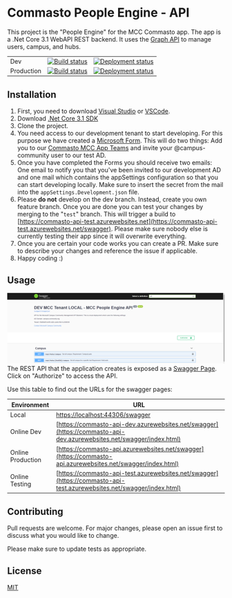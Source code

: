 # Commasto People Engine - API

This project is the "People Engine" for the MCC Commasto app. The app is a .Net Core 3.1 WebAPI REST backend. It uses the [Graph API](https://developer.microsoft.com/de-de/graph/) to manage users, campus, and hubs.

|            |   |   |
|------------|---|---|
| Dev        | [![Build status](https://dev.azure.com/campusCommunity/commasto/_apis/build/status/commasto-api-dev%20-%20CI)](https://dev.azure.com/campusCommunity/commasto/_build/latest?definitionId=1) | [![Deployment status](https://vsrm.dev.azure.com/campusCommunity/_apis/public/Release/badge/6cdf692a-30de-480f-9c2e-67925a7d66b3/1/1)](https://vsrm.dev.azure.com/campusCommunity/_apis/public/Release/badge/6cdf692a-30de-480f-9c2e-67925a7d66b3/1/1)  |
| Production | [![Build status](https://dev.azure.com/campusCommunity/commasto/_apis/build/status/commasto-api%20-%201%20-%20CI)](https://dev.azure.com/campusCommunity/commasto/_build/latest?definitionId=2) | [![Deployment status](https://vsrm.dev.azure.com/campusCommunity/_apis/public/Release/badge/6cdf692a-30de-480f-9c2e-67925a7d66b3/2/2)](https://vsrm.dev.azure.com/campusCommunity/_apis/public/Release/badge/6cdf692a-30de-480f-9c2e-67925a7d66b3/2/2) |


## Installation


1. First, you need to download [Visual Studio](https://visualstudio.microsoft.com/) or [VSCode](https://code.visualstudio.com/).
2. Download [.Net Core 3.1 SDK](https://dotnet.microsoft.com/download/dotnet-core/3.1)
3. Clone the project.
4. You need access to our development tenant to start developing. For this purpose we have created a [Microsoft Form](https://forms.office.com/Pages/ResponsePage.aspx?id=k5qmb5C-LE2k65XhzFWFOOaNAWppoEBFg7yys3HUwQJUMFFBSVJSTU5XRko0MkkyMEszSzlKWjY5QS4u). This will do two things: Add you to our [Commasto MCC App Teams](https://teams.microsoft.com/l/team/19%3a741e24bef66c4ee4ab3076a79f1c2ac4%40thread.tacv2/conversations?groupId=5a945ddc-fabf-4825-9d31-6017c8d4d179&tenantId=6fa69a93-be90-4d2c-a4eb-95e1cc558538) and invite your @campus-community user to our test AD.
5. Once you have completed the Forms you should receive two emails: One email to notify you that you've been invited to our development AD and one mail which contains the appSettings configuration so that you can start developing locally. Make sure to insert the secret from the mail into the `appSettings.Development.json` file.
6. Please **do not** develop on the dev branch. Instead, create you own feature branch. Once you are done you can test your changes by merging to the "`test`" branch. This will trigger a build to [https://commasto-api-test.azurewebsites.net](https://commasto-api-test.azurewebsites.net/swagger). Please make sure nobody else is currently testing their app since it will overwrite everything.
7. Once you are certain your code works you can create a PR. Make sure to describe your changes and reference the issue if applicable.
8. Happy coding :)

## Usage

![Swagger](readme_swagger.png)
The REST API that the application creates is exposed as a [Swagger Page](https://swagger.io/). Click on "Authorize" to access the API.

Use this table to find out the URLs for the swagger pages:

| Environment       | URL |
|-------------------|-----|
| Local             | [https://localhost:44306/swagger](https://localhost:44306/swagger/index.html)   |
| Online Dev        | [https://commasto-api-dev.azurewebsites.net/swagger](https://commasto-api-dev.azurewebsites.net/swagger/index.html)   |
| Online Production | [https://commasto-api.azurewebsites.net/swagger](https://commasto-api.azurewebsites.net/swagger/index.html)   |
| Online Testing | [https://commasto-api-test.azurewebsites.net/swagger](https://commasto-api-test.azurewebsites.net/swagger/index.html)   |

## Contributing
Pull requests are welcome. For major changes, please open an issue first to discuss what you would like to change.

Please make sure to update tests as appropriate.

## License
[MIT](https://choosealicense.com/licenses/mit/)